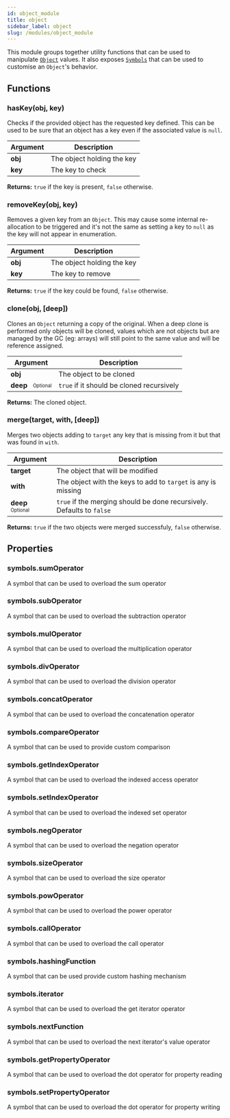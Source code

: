 ```yaml
---
id: object_module
title: object
sidebar_label: object
slug: /modules/object_module
---
```



This module groups together utility functions that can be used to manipulate
[`Object`](object.md) values.
It also exposes [`Symbols`](symbol.md) that can be used to customise an `Object`'s
behavior.



















## Functions


### hasKey(obj, key)
Checks if the provided object has the requested key defined. This can be used to be sure that an object has a key even if the associated value is `null`.   


| Argument | Description |
| -------- | ----------- |
|  **obj**  | The object holding the key |
|  **key**  | The key to check |



**Returns:** `true` if the key is present, `false` otherwise.




### removeKey(obj, key)
Removes a given key from an `Object`. This may cause some internal re-allocation to be triggered and it's not the same as setting a key to `null` as the key will not appear in enumeration.   


| Argument | Description |
| -------- | ----------- |
|  **obj**  | The object holding the key |
|  **key**  | The key to remove |



**Returns:** `true` if the key could be found, `false` otherwise.




### clone(obj, [deep])
Clones an `Object` returning a copy of the original. When a deep clone is performed only objects will be cloned, values which are not objects but are managed by the GC (eg: arrays) will still point to the same value and will be reference assigned.   


| Argument | Description |
| -------- | ----------- |
|  **obj**  | The object to be cloned |
|  **deep** &nbsp; <sub><sup>Optional</sup></sub>  | `true` if it should be cloned recursively |



**Returns:** The cloned object.




### merge(target, with, [deep])
Merges two objects adding to `target` any key that is missing from it but that was found in `with`.    


| Argument | Description |
| -------- | ----------- |
|  **target**  | The object that will be modified |
|  **with**  | The object with the keys to add to `target` is any is missing |
|  **deep** &nbsp; <sub><sup>Optional</sup></sub>  | `true` if the merging should be done recursively. Defaults to `false` |



**Returns:** `true` if the two objects were merged successfuly, `false` otherwise.






## Properties


### symbols.sumOperator
A symbol that can be used to overload the sum operator

### symbols.subOperator
A symbol that can be used to overload the subtraction operator

### symbols.mulOperator
A symbol that can be used to overload the multiplication operator

### symbols.divOperator
A symbol that can be used to overload the division operator

### symbols.concatOperator
A symbol that can be used to overload the concatenation operator

### symbols.compareOperator
A symbol that can be used to provide custom comparison

### symbols.getIndexOperator
A symbol that can be used to overload the indexed access operator

### symbols.setIndexOperator
A symbol that can be used to overload the indexed set operator

### symbols.negOperator
A symbol that can be used to overload the negation operator

### symbols.sizeOperator
A symbol that can be used to overload the size operator

### symbols.powOperator
A symbol that can be used to overload the power operator

### symbols.callOperator
A symbol that can be used to overload the call operator

### symbols.hashingFunction
A symbol that can be used provide custom hashing mechanism

### symbols.iterator
A symbol that can be used to overload the get iterator operator

### symbols.nextFunction
A symbol that can be used to overload the next iterator&#39;s value operator

### symbols.getPropertyOperator
A symbol that can be used to overload the dot operator for property reading

### symbols.setPropertyOperator
A symbol that can be used to overload the dot operator for property writing

